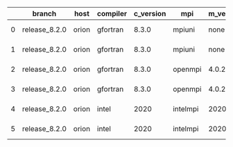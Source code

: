 |    | branch        | host   | compiler   | c_version   | mpi      | m_version   | o_g   | os    | build   |   u_pass |   u_fail |   s_pass |   s_fail |   e_pass |   e_fail |   nuopc_pass |   nuopc_fail | netcdf_c   | netcdf_f   | artifacts_hash                                                                                                 | modified                   |
|----|---------------|--------|------------|-------------|----------|-------------|-------|-------|---------|----------|----------|----------|----------|----------|----------|--------------|--------------|------------|------------|----------------------------------------------------------------------------------------------------------------|----------------------------|
|  0 | release_8.2.0 | orion  | gfortran   | 8.3.0       | mpiuni   | none        | O     | Linux | Fail    |     7403 |       15 |        8 |        0 |       43 |        0 |            0 |           50 | unknown    | unknown    | [artifacts](https://github.com/esmf-org/esmf-test-artifacts-new/tree/d7a71c3bbd65dafcc054d8009a40c46c33e92a17) | 2022-03-02 23:59:52.438537 |
|  1 | release_8.2.0 | orion  | gfortran   | 8.3.0       | mpiuni   | none        | g     | Linux | Fail    |     7403 |       15 |        8 |        0 |       43 |        0 |            0 |           50 | unknown    | unknown    | [artifacts](https://github.com/esmf-org/esmf-test-artifacts-new/tree/8941e256308eb5664c7de78b5f4f0ae240fb07ff) | 2022-03-02 23:59:52.438537 |
|  2 | release_8.2.0 | orion  | gfortran   | 8.3.0       | openmpi  | 4.0.2       | O     | Linux | Pass    |     8926 |        0 |       49 |        0 |       80 |        0 |           50 |            0 | 4.7.2      | 4.5.2      | [artifacts](https://github.com/esmf-org/esmf-test-artifacts-new/tree/3bd90c5ed9c63c155c01930cac657b449ab477eb) | 2022-03-02 23:59:52.438537 |
|  3 | release_8.2.0 | orion  | gfortran   | 8.3.0       | openmpi  | 4.0.2       | g     | Linux | Pass    |     8926 |        0 |       49 |        0 |       80 |        0 |           50 |            0 | 4.7.2      | 4.5.2      | [artifacts](https://github.com/esmf-org/esmf-test-artifacts-new/tree/1f72b9e4006d363764ffd1e32106aa43297de1b8) | 2022-03-02 23:59:52.438537 |
|  4 | release_8.2.0 | orion  | intel      | 2020        | intelmpi | 2020.2      | O     | Linux | Pass    |     8924 |        2 |       49 |        0 |       80 |        0 |           50 |            0 | 4.7.4      | 4.5.3      | [artifacts](https://github.com/esmf-org/esmf-test-artifacts-new/tree/f3c09cae7fe33bc96b30970614cb205c0d3787c9) | 2022-03-02 23:59:52.438537 |
|  5 | release_8.2.0 | orion  | intel      | 2020        | intelmpi | 2020.2      | g     | Linux | Pass    |     8926 |        0 |       49 |        0 |       80 |        0 |           50 |            0 | 4.7.4      | 4.5.3      | [artifacts](https://github.com/esmf-org/esmf-test-artifacts-new/tree/d9497c8e4d329f85feef40fa250051bd128d62b9) | 2022-03-02 23:59:52.438537 |